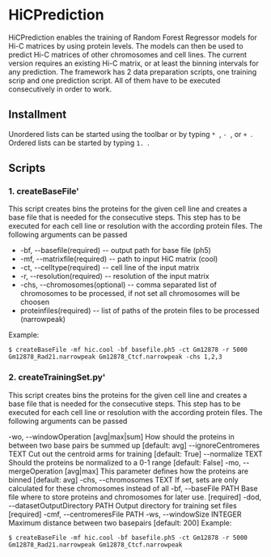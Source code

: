 # HiCPrediction
HiCPrediction enables the training of Random Forest Regressor models for Hi-C matrices by using protein levels. The models can then be used to predict Hi-C matrices of other chromosomes and cell lines. The current version requires an existing Hi-C matrix, or at least the binning intervals for any prediction. The framework has 2 data preparation scripts, one training scrip and one prediction script. All of them have to be executed consecutively in order to work. 
## Installment
Unordered lists can be started using the toolbar or by typing `* `, `- `, or `+ `. Ordered lists can be started by typing `1. `.

## Scripts

### 1. createBaseFile'
This script creates bins the proteins for the given cell line and creates a base file that is needed for the consecutive steps. This step has to be executed for each cell line or resolution with the according protein files.
The following arguments can be passed
* -bf, --basefile(required) --  output path for base file  (ph5)
* -mf,  --matrixfile(required) -- path to input HiC matrix (cool)                                                        
* -ct, --celltype(required) -- cell line of the input matrix                                                
* -r, --resolution(required) -- resolution of the input matrix                                          
* -chs, --chromosomes(optional) -- comma separated list of chromosomes to be processed, if not set all chromosomes will be choosen
* proteinfiles(required) -- list of paths of the protein files to be processed  (narrowpeak)      


Example:
```
$ createBaseFile -mf hic.cool -bf basefile.ph5 -ct Gm12878 -r 5000 Gm12878_Rad21.narrowpeak Gm12878_Ctcf.narrowpeak -chs 1,2,3
```
### 2. createTrainingSet.py'
This script creates bins the proteins for the given cell line and creates a base file that is needed for the consecutive steps. This step has to be executed for each cell line or resolution with the according protein files.
The following arguments can be passed

 -wo, --windowOperation [avg|max|sum]
                                  How should the proteins in between two base
                                  pairs be summed up  [default: avg]
  --ignoreCentromeres TEXT        Cut out the centroid arms for training
                                  [default: True]
  --normalize TEXT                Should the proteins be normalized to a 0-1
                                  range  [default: False]
  -mo, --mergeOperation [avg|max]
                                  This parameter defines how the proteins are
                                  binned  [default: avg]
  -chs, --chromosomes TEXT        If set, sets are only calculated for these
                                  chromosomes instead of all
  -bf, --baseFile PATH            Base file where to store proteins and
                                  chromosomes for later use.  [required]
  -dod, --datasetOutputDirectory PATH
                                  Output directory for training set files
                                  [required]
  -cmf, --centromeresFile PATH
  -ws, --windowSize INTEGER       Maximum distance between two basepairs
                                  [default: 200]
Example:
```
$ createBaseFile -mf hic.cool -bf basefile.ph5 -ct Gm12878 -r 5000 Gm12878_Rad21.narrowpeak Gm12878_Ctcf.narrowpeak
```
